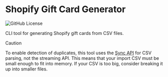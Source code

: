 # Shopify Gift Card Generator

![GitHub License](https://img.shields.io/github/license/dangreaves/shopify-gift-card-generator)

CLI tool for generating Shopify gift cards from CSV files.

> [!CAUTION]
> To enable detection of duplicates, this tool uses the [Sync API](https://csv.js.org/parse/api/sync) for CSV parsing, not the streaming API. This means that your import CSV must be small enough to fit into memory. If your CSV is too big, consider breaking it up into smaller files.
